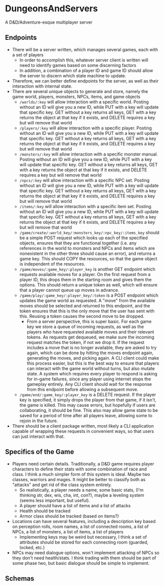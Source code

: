 # DungeonsAndServers
A D&D/Adventure-esque multiplayer server

## Endpoints
- There will be a server written, which manages several games, each with a set of players
  - In order to accomplish this, whatever server client is written will need to identify games based on some discerning factors
  - In addition, a combination of a player ID and game ID should allow the server to discern which state machine to update. 
- Therefore, we can better define endpoints for the server, as well as their interaction with internal state. 
- There are several unique objects to generate and store, namely the game world, players, monsters, NPCs, items, and game objects
  - `/worlds/:key` will allow interaction with a specific world. Posting without an ID will give you a new ID, while PUT with a key will update that specific key. GET without a key returns all keys, GET with a key returns the object at that key if it exists, and DELETE requires a key but will remove that world
  - `/players/:key` will allow interaction with a specific player. Posting without an ID will give you a new ID, while PUT with a key will update that specific key. GET without a key returns all keys, GET with a key returns the object at that key if it exists, and DELETE requires a key but will remove that world
  - `/monsters/:key` will allow interaction with a specific monster manual. Posting without an ID will give you a new ID, while PUT with a key will update that specific key. GET without a key returns all keys, GET with a key returns the object at that key if it exists, and DELETE requires a key but will remove that world
  - `/npcs/:key` will allow interaction with a specific NPC set. Posting without an ID will give you a new ID, while PUT with a key will update that specific key. GET without a key returns all keys, GET with a key returns the object at that key if it exists, and DELETE requires a key but will remove that world
  - `/items/:key` will allow interaction with a specific item set. Posting without an ID will give you a new ID, while PUT with a key will update that specific key. GET without a key returns all keys, GET with a key returns the object at that key if it exists, and DELETE requires a key but will remove that world
  - `/game/create/:world_key/:monsters_key/:npc_key/:items_key` should be a simple POST request which looks up each of the specified objects, ensures that they are functional together (i.e. any references in the world to monsters and NPCs and items which are nonexistent in the other three should cause an error), and returns a game key. This should COPY the resources, so that the game object is independent of the resources. 
  - `/game/moves/:game_key/:player_key` is another GET endpoint which requests available moves for a player. On the first request from a player ID, this drops them in the starting room and gives them the options. This should return a unique token as well, which will ensure that a player cannot queue up moves in advance. 
  - `/game/play/:game_key/:player_key/:token` is a POST endpoint which updates the game world as requested. A "move" from the available moves should be selected and returned to this endpoint, and the token ensures that this is the only move that the user has sent with this. Reusing a token causes the second move to be dropped. 
	- From a server perspective, this is super basic. For each game key we store a queue of incoming requests, as well as the players who have requested available moves and their relevant tokens. As requests get dequeued, we make sure the incoming request matches the token, if not we drop it. If the request includes a move that is no longer available, they are asked to try again, which can be done by hitting the moves endpoint again, generating the moves, and picking again. A CLI client could make this process easier, but this is the best way to ensure that players can interact with the game world without turns, but also mutate state. A system which requires every player to respond is asking for in-game failures, since any player using internet stops the gameplay entirely. Any CLI client should wait for the response from this endpoint before allowing a subsequent move.
   - `/game/end/:game_key/:player_key` is a DELETE request. If the player key is specified, it simply drops the player from that game, if it isn't, the game is killed. This may cause errors, but hopefully if users are collaborating, it should be fine. This also may allow game state to be saved for a period of time after all players leave, allowing some to rejoin in the future. 
- There should be a client package written, most likely a CLI application capable of wrapping these requests in convenient ways, so that users can just interact with that.

## Specifics of the Game
- Players need certain details. Traditionally, a D&D game requires player characters to define their stats with some combination of race and class. I think a much simpler form of this system is ideal. Maybe two classes, warriors and mages. It might be better to classify both as "attacks" and get rid of the class system entirely. 
  - So realistically, a player needs a name, some basic stats, (I'm thinking str, dex, wis, cha, int, con?), maybe a leveling system (seems less important, but useful). 
  - A player should have a list of items and a list of attacks
  - Health should be tracked
  - Armor class should be tracked (based on items?)
- Locations can have several features, including a description key based on perception rolls, room names, a list of connected rooms, a list of NPCs, a list of monsters, a list of items, a list of players
  - Implementing keys may be weird but necessary, I think a set of attributes should be stored for each connecting room (guarded, locked, etc.)
- NPCs may need dialogue options, won't implement attacking of NPCs so they don't need health/stats. I think trading with them should be part of some phase two, but basic dialogue should be simple to implement. 
## Schemas
